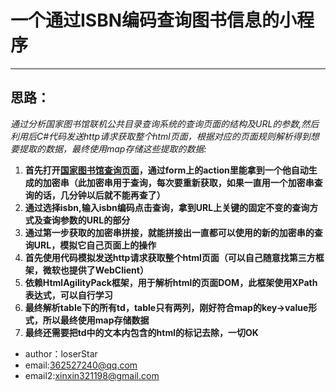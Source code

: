 ﻿# 一个通过ISBN编码查询图书信息的小程序
*** 
## 思路：
*通过分析国家图书馆联机公共目录查询系统的查询页面的结构及URL的参数,然后利用后C#代码发送http请求获取整个html页面，根据对应的页面规则解析得到想要提取的数据，最终使用map存储这些提取的数据:*  
1. **首先打开[国家图书馆查询页面](http://opac.nlc.cn/F)，通过form上的action里能拿到一个他自动生成的加密串（此加密串用于查询，每次要重新获取，如果一直用一个加密串查询的话，几分钟以后就不能再查了）**
2. **通过选择isbn,输入isbn编码点击查询，拿到URL上关键的固定不变的查询方式及查询参数的URL的部分**
3. **通过第一步获取的加密串拼接，就能拼接出一直都可以使用的新的加密串的查询URL，模拟它自己页面上的操作**
4. **首先使用代码模拟发送http请求获取整个html页面（可以自己随意找第三方框架，微软也提供了WebClient）**
5. **依赖HtmlAgilityPack框架，用于解析html的页面DOM，此框架使用XPath表达式，可以自行学习**
6. **最终解析table下的所有td，table只有两列，刚好符合map的key->value形式，所以最终使用map存储数据**
7. **最终还需要把td中的文本内包含的html的标记去除，一切OK**

* author：loserStar
* email:362527240@qq.com
* email2:xinxin321198@gmail.com